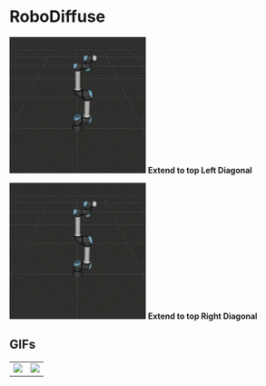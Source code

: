 # RoboDiffuse

![](assets/Generated%20Motions/Extend%20to%20top%20Left%20Diagonal%20-%20Generated.gif)
**Extend to top Left Diagonal**


![Generated GIF](assets/Generated%20Motions/Extend%20to%20top%20Right%20Diagonal%20-%20Generated.gif)
**Extend to top Right Diagonal**


## GIFs

<table>
  <tr>
    <td align="center"><img src="URL_TO_GIF_1" width="400"></td>
    <td align="center"><img src="URL_TO_GIF_2" width="400"></td>
  </tr>
</table>
